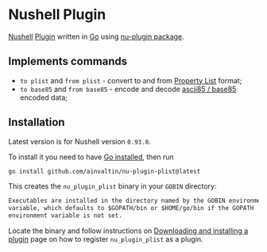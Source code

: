 # Nushell Plugin

[Nushell](https://www.nushell.sh/)
[Plugin](https://www.nushell.sh/contributor-book/plugins.html) 
written in [Go](https://go.dev/) using 
[nu-plugin package](https://github.com/ainvaltin/nu-plugin-plist).

## Implements commands

- `to plist` and `from plist` - convert to and from [Property List](https://en.wikipedia.org/wiki/Property_list) format;
- `to base85` and `from base85` - encode and decode [ascii85 / base85](https://en.wikipedia.org/wiki/Ascii85) encoded data;

## Installation

Latest version is for Nushell version `0.93.0`.

To install it you need to have [Go installed](https://go.dev/dl/), then run
```sh
go install github.com/ainvaltin/nu-plugin-plist@latest
```
This creates the `nu_plugin_plist` binary in your `GOBIN` directory:
```txt
Executables are installed in the directory named by the GOBIN environment
variable, which defaults to $GOPATH/bin or $HOME/go/bin if the GOPATH
environment variable is not set.
```

Locate the binary and follow instructions on 
[Downloading and installing a plugin](https://www.nushell.sh/book/plugins.html#downloading-and-installing-a-plugin)
page on how to register `nu_plugin_plist` as a plugin.
